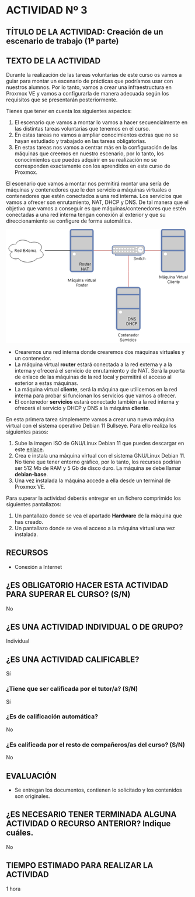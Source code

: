 # ACTIVIDAD Nº 3

## TÍTULO DE LA ACTIVIDAD: Creación de un escenario de trabajo (1ª parte)

## TEXTO DE LA ACTIVIDAD

Durante la realización de las tareas voluntarias de este curso os vamos a guiar para montar un escenario de prácticas que podríamos usar con nuestros alumnos. Por lo tanto, vamos a crear una infraestructura en Proxmox VE y vamos a configurarla de manera adecuada según los requisitos que se presentarán posteriormente.

Tienes que tener en cuenta los siguientes aspectos:

1. El escenario que vamos a montar lo vamos a hacer secuencialmente en las distintas tareas voluntarias que tenemos en el curso.
2. En estas tareas no vamos a ampliar conocimientos extras que no se hayan estudiado y trabajado en las tareas obligatorias.
3. En estas tareas nos vamos a centrar más en la configuración de las máquinas que creemos en nuestro escenario, por lo tanto, los conocimientos que puedes adquirir en su realización no se corresponden exactamente con los aprendidos en este curso de Proxmox.

El escenario que vamos a montar nos permitirá montar una sería de máquinas y contenedores que le den servicio a máquinas virtuales o contenedores que estén conectados a una red interna. Los servicios que vamos a ofrecer son enrutamiento, NAT, DHCP y DNS. De tal manera que el objetivo que vamos a conseguir es que máquinas/contenedores que estén conectadas a una red interna tengan conexión al exterior y que su direccionamiento se configure de forma automática.

![escenario](img/escenario_tareas_voluntarias.drawio.png)

* Crearemos una red interna donde crearemos dos máquinas virtuales y un contenedor.
* La máquina virtual **router** estará conectada a la red externa y a la interna y ofrecerá el servicio de enrutamiento y de NAT. Será la puerta de enlace de las máquinas de la red local y permitirá el acceso al exterior a estas máquinas.
* La máquina virtual **cliente**, será la máquina que utilicemos en la red interna para probar si funcionan los servicios que vamos a ofrecer.
* El contenedor **servicios** estará conectado también a la red interna y ofrecerá el servicio y DHCP y DNS a la máquina **cliente**.

En esta primera tarea simplemente vamos a crear una nueva máquina virtual con el sistema operativo Debian 11 Bullseye. Para ello realiza los siguientes pasos:

1. Sube la imagen ISO de GNU/Linux Debian 11 que puedes descargar en este [enlace](https://cdimage.debian.org/debian-cd/current/amd64/iso-cd/debian-11.2.0-amd64-netinst.iso).
2. Crea e instala una máquina virtual con el sistema GNU/Linux Debian 11. No tiene que tener entorno gráfico, por lo tanto, los recursos podrían ser 512 Mb de RAM y 5 Gb de disco duro. La máquina se debe llamar **debian-base**.
3. Una vez instalada la máquina accede a ella desde un terminal de Proxmox VE.

Para superar la actividad deberás entregar en un fichero comprimido los siguientes pantallazos:

1. Un pantallazo donde se vea el apartado **Hardware** de la máquina que has creado.
2. Un pantallazo donde se vea el acceso a la máquina virtual una vez instalada.

## RECURSOS

* Conexión a Internet

## ¿ES OBLIGATORIO HACER ESTA ACTIVIDAD PARA SUPERAR EL CURSO? (S/N)

No

## ¿ES UNA ACTIVIDAD INDIVIDUAL O DE GRUPO?

Individual

## ¿ES UNA ACTIVIDAD CALIFICABLE?

Sí

### ¿Tiene que ser calificada por el tutor/a? (S/N)

Sí

### ¿Es de calificación automática?

No

### ¿Es calificada por el resto de compañeros/as del curso? (S/N)

No

## EVALUACIÓN

* Se entregan los documentos, contienen lo solicitado y los contenidos son originales.

## ¿ES NECESARIO TENER TERMINADA ALGUNA ACTIVIDAD O RECURSO ANTERIOR? Indique cuáles.

No

## TIEMPO ESTIMADO PARA REALIZAR LA ACTIVIDAD

1 hora
